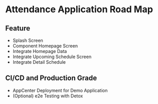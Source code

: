 # Attendance Application Road Map

## Feature

- Splash Screen
- Component Homepage Screen
- Integrate Homepage Data
- Integrate Upcoming Schedule Screen
- Integrate Detail Schedule

## CI/CD and Production Grade

- AppCenter Deployment for Demo Application
- (Optional) e2e Testing with Detox
